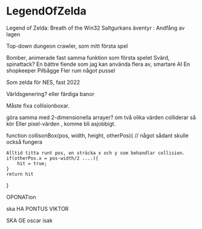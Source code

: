 # LegendOfZelda
Legend of Zelda: Breath of the Win32
Saltgurkans äventyr : Andfång av lagen

Top-down dungeon crawler, som mitt första spel

Bomber, animerade fast samma funktion som första spelet
Svärd, spinattack?
En bättre fiende som jag kan använda flera av, smartare AI
En shopkeeper
Pilbågge
Fler rum
något pussel 

Som zelda för NES, fast 2022

Världsgenering? eller färdiga banor

Måste fixa collisionboxar.

göra samma med 2-dimensionella arrayer? om två olika värden colliderar så kör
Eller pixel-värden , komme bli asjobbigt.

function collisonBox(pos, width, height, otherPos){ // något sådant skulle också fungera
	
	Alltid titta runt pos, en sträcka x och y som behandlar collision.
	if(otherPos.x = pos-width/2 ....){
		hit = true;
	}
	return hit
} 


OPONATion 

ska HA PONTUS VIKTOR

SKA GE oscar isak
